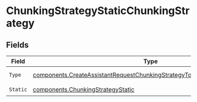 # ChunkingStrategyStaticChunkingStrategy


## Fields

| Field                                                                                                                                                                        | Type                                                                                                                                                                         | Required                                                                                                                                                                     | Description                                                                                                                                                                  |
| ---------------------------------------------------------------------------------------------------------------------------------------------------------------------------- | ---------------------------------------------------------------------------------------------------------------------------------------------------------------------------- | ---------------------------------------------------------------------------------------------------------------------------------------------------------------------------- | ---------------------------------------------------------------------------------------------------------------------------------------------------------------------------- |
| `Type`                                                                                                                                                                       | [components.CreateAssistantRequestChunkingStrategyToolResourcesFileSearchType](../../models/components/createassistantrequestchunkingstrategytoolresourcesfilesearchtype.md) | :heavy_check_mark:                                                                                                                                                           | Always `static`.                                                                                                                                                             |
| `Static`                                                                                                                                                                     | [components.ChunkingStrategyStatic](../../models/components/chunkingstrategystatic.md)                                                                                       | :heavy_check_mark:                                                                                                                                                           | N/A                                                                                                                                                                          |